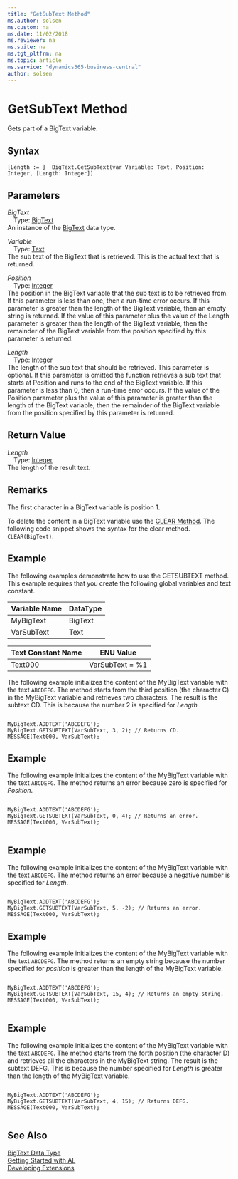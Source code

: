 ```yaml
---
title: "GetSubText Method"
ms.author: solsen
ms.custom: na
ms.date: 11/02/2018
ms.reviewer: na
ms.suite: na
ms.tgt_pltfrm: na
ms.topic: article
ms.service: "dynamics365-business-central"
author: solsen
---
```

[//]: # (START>DO_NOT_EDIT)
[//]: # (IMPORTANT:Do not edit any of the content between here and the END>DO_NOT_EDIT.)
[//]: # (Any modifications should be made in the .xml files in the ModernDev repo.)
# GetSubText Method
Gets part of a BigText variable.

## Syntax
```
[Length := ]  BigText.GetSubText(var Variable: Text, Position: Integer, [Length: Integer])
```
## Parameters
*BigText*  
&emsp;Type: [BigText](bigtext-data-type.md)  
An instance of the [BigText](bigtext-data-type.md) data type.  

*Variable*  
&emsp;Type: [Text](../text/text-data-type.md)  
The sub text of the BigText that is retrieved. This is the actual text that is returned.
        
*Position*  
&emsp;Type: [Integer](../integer/integer-data-type.md)  
The position in the BigText variable that the sub text is to be retrieved from. If this parameter is less than one, then a run-time error occurs. If this parameter is greater than the length of the BigText variable, then an empty string is returned. If the value of this parameter plus the value of the Length parameter is greater than the length of the BigText variable, then the remainder of the BigText variable from the position specified by this parameter is returned.
        
*Length*  
&emsp;Type: [Integer](../integer/integer-data-type.md)  
The length of the sub text that should be retrieved. This parameter is optional. If this parameter is omitted the function retrieves a sub text that starts at Position and runs to the end of the BigText variable. If this parameter is less than 0, then a run-time error occurs. If the value of the Position parameter plus the value of this parameter is greater than the length of the BigText variable, then the remainder of the BigText variable from the position specified by this parameter is returned.
        


## Return Value
*Length*  
&emsp;Type: [Integer](../integer/integer-data-type.md)  
The length of the result text.  


[//]: # (IMPORTANT: END>DO_NOT_EDIT)

## Remarks  
 The first character in a BigText variable is position 1.  
  
 To delete the content in a BigText variable use the [CLEAR Method](../../methods/devenv-clear-method.md). The following code snippet shows the syntax for the clear method. `CLEAR(BigText)`.  
  
## Example  
 The following examples demonstrate how to use the GETSUBTEXT method. This example requires that you create the following global variables and text constant.  
  
|Variable Name|DataType|  
|-------------------|--------------|  
|MyBigText|BigText|  
|VarSubText|Text|  
  
|Text Constant Name|ENU Value|  
|------------------------|---------------|  
|Text000|VarSubText = %1|  
  
 The following example initializes the content of the MyBigText variable with the text `ABCDEFG`. The method starts from the third position \(the character C\) in the MyBigText variable and retrieves two characters. The result is the subtext CD. This is because the number 2 is specified for *Length* .  
  
```  
  
MyBigText.ADDTEXT('ABCDEFG');  
MyBigText.GETSUBTEXT(VarSubText, 3, 2); // Returns CD.  
MESSAGE(Text000, VarSubText);  
```  
  
## Example  
 The following example initializes the content of the MyBigText variable with the text `ABCDEFG`. The method returns an error because zero is specified for *Position*.  
  
```  
  
MyBigText.ADDTEXT('ABCDEFG');  
MyBigText.GETSUBTEXT(VarSubText, 0, 4); // Returns an error.  
MESSAGE(Text000, VarSubText);  
  
```  
  
## Example  
 The following example initializes the content of the MyBigText variable with the text `ABCDEFG`. The method returns an error because a negative number is specified for *Length*.  
  
```  
  
MyBigText.ADDTEXT('ABCDEFG');  
MyBigText.GETSUBTEXT(VarSubText, 5, -2); // Returns an error.  
MESSAGE(Text000, VarSubText);  
```  
  
## Example  
 The following example initializes the content of the MyBigText variable with the text `ABCDEFG`. The method returns an empty string because the number specified for *position* is greater than the length of the MyBigText variable.  
  
```  
  
MyBigText.ADDTEXT('ABCDEFG');  
MyBigText.GETSUBTEXT(VarSubText, 15, 4); // Returns an empty string.  
MESSAGE(Text000, VarSubText);  
  
```  
  
## Example  
 The following example initializes the content of the MyBigText variable with the text `ABCDEFG`. The method starts from the forth position \(the character D\) and retrieves all the characters in the MyBigText string. The result is the subtext DEFG. This is because the number specified for *Length* is greater than the length of the MyBigText variable.  
  
```  
  
MyBigText.ADDTEXT('ABCDEFG');  
MyBigText.GETSUBTEXT(VarSubText, 4, 15); // Returns DEFG.  
MESSAGE(Text000, VarSubText);  
  
```  

## See Also
[BigText Data Type](bigtext-data-type.md)  
[Getting Started with AL](../../devenv-get-started.md)  
[Developing Extensions](../../devenv-dev-overview.md)